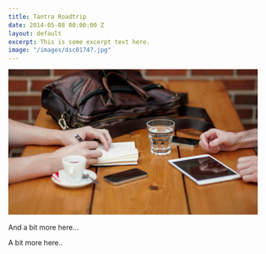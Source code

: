 ```yaml
---
title: Tantra Roadtrip
date: 2014-05-08 00:00:00 Z
layout: default
excerpt: This is some excerpt text here.
image: "/images/dsc01747.jpg"
---
```


![](/uploads/versions/header-3---x----1200-700x---.jpg)

And a bit more here…

A bit more here..